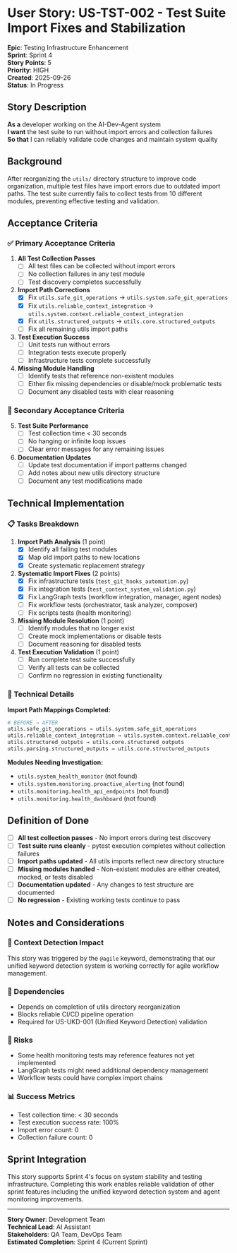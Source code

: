 # User Story: US-TST-002 - Test Suite Import Fixes and Stabilization

**Epic**: Testing Infrastructure Enhancement  
**Sprint**: Sprint 4  
**Story Points**: 5  
**Priority**: HIGH  
**Created**: 2025-09-26  
**Status**: In Progress  

## Story Description

**As a** developer working on the AI-Dev-Agent system  
**I want** the test suite to run without import errors and collection failures  
**So that** I can reliably validate code changes and maintain system quality  

## Background

After reorganizing the `utils/` directory structure to improve code organization, multiple test files have import errors due to outdated import paths. The test suite currently fails to collect tests from 10 different modules, preventing effective testing and validation.

## Acceptance Criteria

### ✅ Primary Acceptance Criteria

1. **All Test Collection Passes**
   - [ ] All test files can be collected without import errors
   - [ ] No collection failures in any test module
   - [ ] Test discovery completes successfully

2. **Import Path Corrections**
   - [x] Fix `utils.safe_git_operations` → `utils.system.safe_git_operations`
   - [x] Fix `utils.reliable_context_integration` → `utils.system.context.reliable_context_integration`
   - [x] Fix `utils.structured_outputs` → `utils.core.structured_outputs`
   - [ ] Fix all remaining utils import paths

3. **Test Execution Success**
   - [ ] Unit tests run without errors
   - [ ] Integration tests execute properly
   - [ ] Infrastructure tests complete successfully

4. **Missing Module Handling**
   - [ ] Identify tests that reference non-existent modules
   - [ ] Either fix missing dependencies or disable/mock problematic tests
   - [ ] Document any disabled tests with clear reasoning

### 🎯 Secondary Acceptance Criteria

5. **Test Suite Performance**
   - [ ] Test collection time < 30 seconds
   - [ ] No hanging or infinite loop issues
   - [ ] Clear error messages for any remaining issues

6. **Documentation Updates**
   - [ ] Update test documentation if import patterns changed
   - [ ] Add notes about new utils directory structure
   - [ ] Document any test modifications made

## Technical Implementation

### 📋 Tasks Breakdown

1. **Import Path Analysis** (1 point)
   - [x] Identify all failing test modules
   - [x] Map old import paths to new locations
   - [x] Create systematic replacement strategy

2. **Systematic Import Fixes** (2 points)
   - [x] Fix infrastructure tests (`test_git_hooks_automation.py`)
   - [x] Fix integration tests (`test_context_system_validation.py`)
   - [x] Fix LangGraph tests (workflow integration, manager, agent nodes)
   - [ ] Fix workflow tests (orchestrator, task analyzer, composer)
   - [ ] Fix scripts tests (health monitoring)

3. **Missing Module Resolution** (1 point)
   - [ ] Identify modules that no longer exist
   - [ ] Create mock implementations or disable tests
   - [ ] Document reasoning for disabled tests

4. **Test Execution Validation** (1 point)
   - [ ] Run complete test suite successfully
   - [ ] Verify all tests can be collected
   - [ ] Confirm no regression in existing functionality

### 🔧 Technical Details

**Import Path Mappings Completed:**
```python
# BEFORE → AFTER
utils.safe_git_operations → utils.system.safe_git_operations
utils.reliable_context_integration → utils.system.context.reliable_context_integration  
utils.structured_outputs → utils.core.structured_outputs
utils.parsing.structured_outputs → utils.core.structured_outputs
```

**Modules Needing Investigation:**
- `utils.system_health_monitor` (not found)
- `utils.system.monitoring.proactive_alerting` (not found)
- `utils.monitoring.health_api_endpoints` (not found)
- `utils.monitoring.health_dashboard` (not found)

## Definition of Done

- [ ] **All test collection passes** - No import errors during test discovery
- [ ] **Test suite runs cleanly** - pytest execution completes without collection failures
- [ ] **Import paths updated** - All utils imports reflect new directory structure
- [ ] **Missing modules handled** - Non-existent modules are either created, mocked, or tests disabled
- [ ] **Documentation updated** - Any changes to test structure are documented
- [ ] **No regression** - Existing working tests continue to pass

## Notes and Considerations

### 🎯 Context Detection Impact
This story was triggered by the `@agile` keyword, demonstrating that our unified keyword detection system is working correctly for agile workflow management.

### 🔗 Dependencies
- Depends on completion of utils directory reorganization
- Blocks reliable CI/CD pipeline operation
- Required for US-UKD-001 (Unified Keyword Detection) validation

### 🚨 Risks
- Some health monitoring tests may reference features not yet implemented
- LangGraph tests might need additional dependency management
- Workflow tests could have complex import chains

### 📊 Success Metrics
- Test collection time: < 30 seconds
- Test execution success rate: 100%
- Import error count: 0
- Collection failure count: 0

## Sprint Integration

This story supports Sprint 4's focus on system stability and testing infrastructure. Completing this work enables reliable validation of other sprint features including the unified keyword detection system and agent monitoring improvements.

---

**Story Owner**: Development Team  
**Technical Lead**: AI Assistant  
**Stakeholders**: QA Team, DevOps Team  
**Estimated Completion**: Sprint 4 (Current Sprint)
